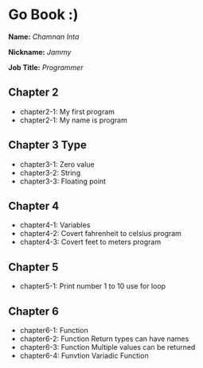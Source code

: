 # Go Book :)

**Name:** *Chamnan Inta*

**Nickname:** *Jammy*

**Job Title:** *Programmer*

## Chapter 2

* chapter2-1: My first program
* chapter2-1: My name is program

## Chapter 3 Type

* chapter3-1: Zero value
* chapter3-2: String
* chapter3-3: Floating point

## Chapter 4

* chapter4-1: Variables
* chapter4-2: Covert fahrenheit to celsius program
* chapter4-3: Covert feet to meters program

## Chapter 5

* chapter5-1: Print number 1 to 10 use for loop

## Chapter 6

* chapter6-1: Function
* chapter6-2: Function Return types can have names
* chapter6-3: Function Multiple values can be returned
* chapter6-4: Funvtion Variadic Function
